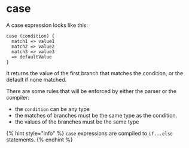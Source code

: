 # case

A case expression looks like this:

```text
case (condition) {
  match1 => value1
  match2 => value2
  match3 => value3
  => defaultValue
}
```

It returns the value of the first branch that matches the condition, or the default if none matched.

There are some rules that will be enforced by either the parser or the compiler:

- the `condition` can be any type
- the matches of branches must be the same type as the condition.
- the values of the branches must be the same type

{% hint style="info" %}
`case` expressions are compiled to `if...else` statements.
{% endhint %}
